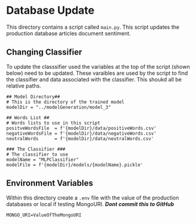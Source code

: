 # Database Update
This directory contains a script called ```main.py```. This script updates the production database articles document sentiment. 

## Changing Classifier 
To update the classsifier used the variables at the top of the script (shown below) need to be updated. These varaibles are used by the script to find the classifier and data associated with the classifier. This shoukd all be relative paths. 
```
## Model Directory##
# This is the directory of the trained model 
modelDir = "../modelGeneration/model_3"

## Words List ##
# Words lists to use in this script 
positveWordsFile  = f'{modelDir}/data/positiveWords.csv'
negativeWordsFile = f'{modelDir}/data/negativeWords.csv'
neutralWords      = f'{modelDir}/data/neutralWords.csv' 

### The Classifier ###
# The classifier to use
modelName = "MLPClassifier"
modelFile = f'{modelDir}/models/{modelName}.pickle'
```

## Environment Variables 
Within this directory create a ```.env``` file with the value of the production databases or local if testing MongoURI. 
***Dont commit this to GitHub***
```
MONGO_URI=ValueOfTheMongoURI
```